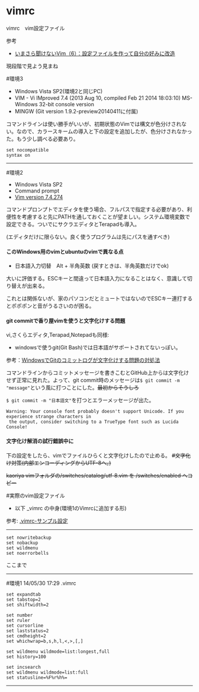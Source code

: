vimrc
=====

vimrc　vim設定ファイル


参考
- [いまさら聞けないVim（6）：設定ファイルを作って自分の好みに改造](http://www.atmarkit.co.jp/ait/articles/1107/21/news115.html)


現段階で見よう見まね

#環境3
- Windows Vista SP2(環境2と同じPC)
- VIM - Vi IMproved 7.4 (2013 Aug 10, compiled Feb 21 2014 18:03:10) MS-Windows 32-bit console version
- MINGW (Git version 1.9.2-preview20140411に付属)

コマンドラインは使い勝手がいいが、初期状態のVimでは構文が色分けされない。なので、カラースキームの導入と下の設定を追加したが、色分けされなかった。もう少し調べる必要あり。

```
set nocompatible
syntax on
```

***
#環境2
- Windows Vista SP2
- Command prompt
- [Vim version 7.4.274](http://www.kaoriya.net/software/vim/)

コマンドプロンプトでエディタを使う場合、フルパスで指定する必要があり、利便性を考慮すると先にPATHを通しておくことが望ましい。システム環境変数で設定できる。ついでにサクラエディタとTerapadも導入。

(エディタだけに限らない。良く使うプログラムは先にパスを通すべき)


#### このWindows用のvimとubuntuのvimで異なる点
- 日本語入力切替　Alt + 半角英数
(戻すときは、半角英数だけでok)

大いに評価する。ESCキーと間違って日本語入力になることはなく、意識して切り替えが出来る。

これとは関係ないが、家のパソコンだとミュートではないのでESCキー連打するとポポポンと音がうるさいのが困る。




#### git commitで香り屋vimを使うと文字化けする問題

vi,さくらエディタ,Terapad,Notepadも同様:
- windowsで使うgit(Git Bash)では日本語がサポートされてないっぽい。

参考：[WindowsでGitのコミットログが文字化けする問題の対処法](http://togetter.com/li/103988?page=1)

コマンドラインからコミットメッセージを書きこむとGitHub上からは文字化けせず正常に見れた。よって、git commit時のメッセージは`$ git commit -m "message"`という風に打つことにした。~~最初からそうしろ~~

`$ git commit -m "日本語文"`を打つとエラーメッセージが出た。

```
Warning: Your console font probably doesn't support Unicode. If you experience strange characters in
 the output, consider switching to a TrueType font such as Lucida Console!
```



#### 文字化け解消の試行錯誤中に

下の設定をしたら、vimでファイルひらくと文字化けしたので止める。
~~#文字化け対策(内部エンコーディングからUTF-8へ。)~~

~~kaoriya vimフォルダの/switches/catalog/utf-8.vim を /switches/enabled へコピー~~


#実際のvim設定ファイル
- 以下 _vimrc  の中身(環境1のVimrcに追加する形)

参考: [.vimrc-サンプル設定](https://sites.google.com/site/fudist/Home/vim-nihongo-ban/-vimrc-sample)

***
```
set nowritebackup
set nobackup
set wildmenu
set noerrorbells
```
ここまで
***


#環境1 14/05/30 17:29
.vimrc

```
set expandtab
set tabstop=2
set shiftwidth=2

set number
set ruler
set cursorline
set laststatus=2
set cmdheight=2
set whichwrap=b,s,h,l,<,>,[,]

set wildmenu wildmode=list:longest,full
set history=100

set incsearch
set wildmenu wildmode=list:full
set statusline=%F%r%h%=
```
***

